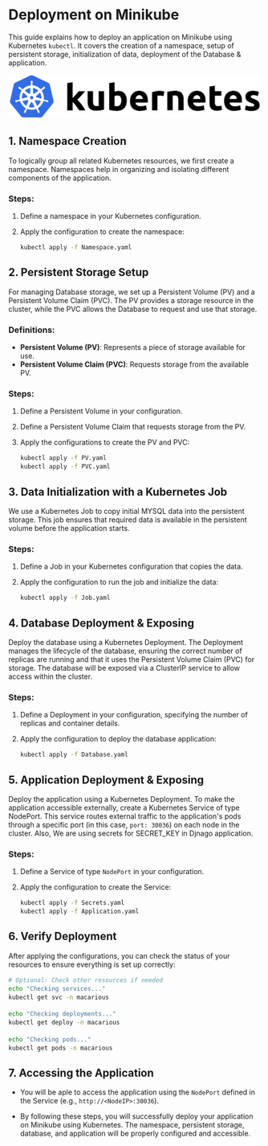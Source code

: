 # Deployment on Minikube
This guide explains how to deploy an application on Minikube using Kubernetes `kubectl`. It covers the creation of a namespace, setup of persistent storage, initialization of data, deployment of the Database & application.

  ![K8s](/Figures/Kubernetes_logo.png)


## 1. Namespace Creation

To logically group all related Kubernetes resources, we first create a namespace. Namespaces help in organizing and isolating different components of the application.

### Steps:
1. Define a namespace in your Kubernetes configuration.
2. Apply the configuration to create the namespace:

    ```bash
    kubectl apply -f Namespace.yaml
    ```

## 2. Persistent Storage Setup

For managing Database storage, we set up a Persistent Volume (PV) and a Persistent Volume Claim (PVC). The PV provides a storage resource in the cluster, while the PVC allows the Database to request and use that storage.

### Definitions:
- **Persistent Volume (PV)**: Represents a piece of storage available for use.
- **Persistent Volume Claim (PVC)**: Requests storage from the available PV.

### Steps:
1. Define a Persistent Volume in your configuration.
2. Define a Persistent Volume Claim that requests storage from the PV.
3. Apply the configurations to create the PV and PVC:

    ```bash
    kubectl apply -f PV.yaml
    kubectl apply -f PVC.yaml
    ```

## 3. Data Initialization with a Kubernetes Job

We use a Kubernetes Job to copy initial MYSQL data into the persistent storage. This job ensures that required data is available in the persistent volume before the application starts.

### Steps:
1. Define a Job in your Kubernetes configuration that copies the data.
2. Apply the configuration to run the job and initialize the data:

    ```bash
    kubectl apply -f Job.yaml
    ```

## 4. Database Deployment & Exposing

Deploy the database using a Kubernetes Deployment. The Deployment manages the lifecycle of the database, ensuring the correct number of replicas are running and that it uses the Persistent Volume Claim (PVC) for storage. The database will be exposed via a ClusterIP service to allow access within the cluster.

### Steps:
1. Define a Deployment in your configuration, specifying the number of replicas and container details.
2. Apply the configuration to deploy the database application:

    ```bash
    kubectl apply -f Database.yaml
    ```

## 5. Application Deployment & Exposing

Deploy the application using a Kubernetes Deployment. To make the application accessible externally, create a Kubernetes Service of type NodePort. This service routes external traffic to the application's pods through a specific port (in this case, `port: 30036`) on each node in the cluster. Also, We are using secrets for SECRET_KEY in Djnago application.

### Steps:
1. Define a Service of type `NodePort` in your configuration.
2. Apply the configuration to create the Service:

    ```bash
    kubectl apply -f Secrets.yaml
    kubectl apply -f Application.yaml
    ```

## 6. Verify Deployment

After applying the configurations, you can check the status of your resources to ensure everything is set up correctly:

```bash
# Optional: Check other resources if needed
echo "Checking services..."
kubectl get svc -n macarious

echo "Checking deployments..."
kubectl get deploy -n macarious

echo "Checking pods..."
kubectl get pods -n macarious
```

## 7. Accessing the Application
- You will be aple to access the application using the `NodePort` defined in the Service (e.g., `http://<NodeIP>:30036`).

- By following these steps, you will successfully deploy your application on Minikube using Kubernetes. The namespace, persistent storage, database, and application will be properly configured and accessible.
